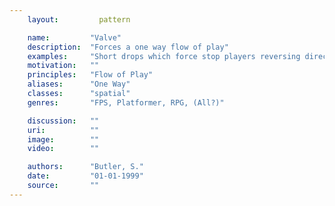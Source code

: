 ```yaml
---
    layout:         pattern

    name:         "Valve"
    description:  "Forces a one way flow of play"
    examples:     "Short drops which force stop players reversing direction. Closing Doors, Automatic Vehicles or Elevators, Bounce Pads"
    motivation:   ""
    principles:   "Flow of Play"
    aliases:      "One Way"
    classes:      "spatial"
    genres:       "FPS, Platformer, RPG, (All?)"

    discussion:   ""
    uri:          ""
    image:        ""
    video:        ""

    authors:      "Butler, S."
    date:         "01-01-1999"
    source:       ""
---
```

